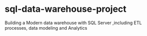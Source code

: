# sql-data-warehouse-project
Building a Modern data warehouse with SQL Server ,including ETL processes, data modeling and Analytics 
